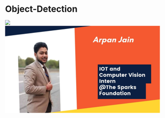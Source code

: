 # Object-Detection
<b><b><b><b><b><b>
<img src='image.jpg'>
<b><b><b><b><b><b>
<img src='Web Development and Designing Intern.jpg'>
